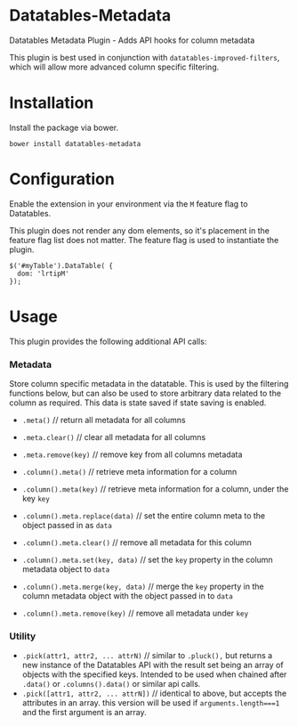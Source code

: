 # Datatables-Metadata
Datatables Metadata Plugin - Adds API hooks for column metadata

This plugin is best used in conjunction with `datatables-improved-filters`, which will allow more advanced column specific filtering.

# Installation

Install the package via bower.

```
bower install datatables-metadata
```

# Configuration

Enable the extension in your environment via the `M` feature flag to Datatables.  

This plugin does not render any dom elements, so it's placement in the feature flag list does not matter.  The feature flag is used to instantiate the plugin.

```
$('#myTable').DataTable( {
  dom: 'lrtipM'
});

```

# Usage

This plugin provides the following additional API calls:

### Metadata

Store column specific metadata in the datatable.  This is used by the filtering functions below, but can also be used to store arbitrary data related to the column as required.  This data is state saved if state saving is enabled.

- `.meta()` // return all metadata for all columns
- `.meta.clear()` // clear all metadata for all columns
- `.meta.remove(key)` // remove key from all columns metadata

- `.column().meta()` // retrieve meta information for a column
- `.column().meta(key)` // retrieve meta information for a column, under the key `key`
- `.column().meta.replace(data)` // set the entire column meta to the object passed in as `data`
- `.column().meta.clear()` // remove all metadata for this column
- `.column().meta.set(key, data)` // set the `key` property in the column metadata object to `data`
- `.column().meta.merge(key, data)` // merge the `key` property in the column metadata object with the object passed in to `data`
- `.column().meta.remove(key)` // remove all metadata under `key`


### Utility
- `.pick(attr1, attr2, ... attrN)` // similar to `.pluck(),` but returns a new instance of the Datatables API with the result set being an array of objects with the specified keys.  Intended to be used when chained after `.data()` or `.columns().data()` or similar api calls.
- `.pick([attr1, attr2, ... attrN])` // identical to above, but accepts the attributes in an array.  this version will be used if `arguments.length===1` and the first argument is an array.



